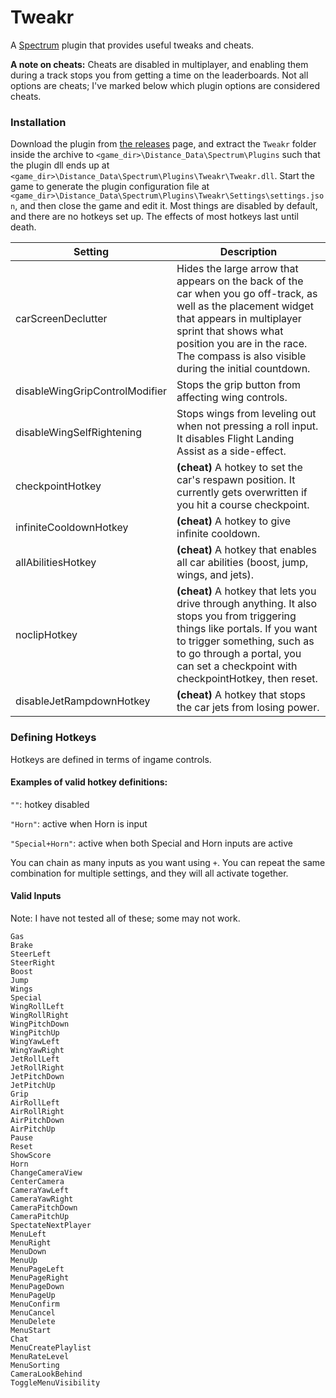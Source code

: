 # Tweakr

A [Spectrum](https://github.com/Ciastex/Spectrum) plugin that provides useful tweaks and cheats.

**A note on cheats:** Cheats are disabled in multiplayer, and enabling them during a track stops you from getting a time on the leaderboards. Not all options are cheats; I've marked below which plugin options are considered cheats.

### Installation

Download the plugin from [the releases](https://github.com/Seeker14491/Tweakr/releases) page, and extract the `Tweakr` folder inside the archive to `<game_dir>\Distance_Data\Spectrum\Plugins` such that the plugin dll ends up at `<game_dir>\Distance_Data\Spectrum\Plugins\Tweakr\Tweakr.dll`. Start the game to generate the plugin configuration file at `<game_dir>\Distance_Data\Spectrum\Plugins\Tweakr\Settings\settings.json`, and then close the game and edit it. Most things are disabled by default, and there are no hotkeys set up. The effects of most hotkeys last until death.

| Setting                        | Description                                                  |
| ------------------------------ | ------------------------------------------------------------ |
| carScreenDeclutter             | Hides the large arrow that appears on the back of the car when you go off-track, as well as the placement widget that appears in multiplayer sprint that shows what position you are in the race. The compass is also visible during the initial countdown. |
| disableWingGripControlModifier | Stops the grip button from affecting wing controls.          |
| disableWingSelfRightening | Stops wings from leveling out when not pressing a roll input. It disables Flight Landing Assist as a side-effect. |
| checkpointHotkey               | **(cheat)** A hotkey to set the car's respawn position. It currently gets overwritten if you hit a course checkpoint. |
| infiniteCooldownHotkey         | **(cheat)** A hotkey to give infinite cooldown.              |
| allAbilitiesHotkey             | **(cheat)** A hotkey that enables all car abilities (boost, jump, wings, and jets). |
| noclipHotkey                   | **(cheat)** A hotkey that lets you drive through anything. It also stops you from triggering things like portals. If you want to trigger something, such as to go through a portal, you can set a checkpoint with checkpointHotkey, then reset. |
| disableJetRampdownHotkey       | **(cheat)** A hotkey that stops the car jets from losing power. |

### Defining Hotkeys

Hotkeys are defined in terms of ingame controls.

#### Examples of valid hotkey definitions:

`""`: hotkey disabled

`"Horn"`: active when Horn is input

`"Special+Horn"`: active when both Special and Horn inputs are active

You can chain as many inputs as you want using `+`. You can repeat the same combination for multiple settings, and they will all activate together.

#### Valid Inputs

Note: I have not tested all of these; some may not work.

```
Gas
Brake
SteerLeft
SteerRight
Boost
Jump
Wings
Special
WingRollLeft
WingRollRight
WingPitchDown
WingPitchUp
WingYawLeft
WingYawRight
JetRollLeft
JetRollRight
JetPitchDown
JetPitchUp
Grip
AirRollLeft
AirRollRight
AirPitchDown
AirPitchUp
Pause
Reset
ShowScore
Horn
ChangeCameraView
CenterCamera
CameraYawLeft
CameraYawRight
CameraPitchDown
CameraPitchUp
SpectateNextPlayer
MenuLeft
MenuRight
MenuDown
MenuUp
MenuPageLeft
MenuPageRight
MenuPageDown
MenuPageUp
MenuConfirm
MenuCancel
MenuDelete
MenuStart
Chat
MenuCreatePlaylist
MenuRateLevel
MenuSorting
CameraLookBehind
ToggleMenuVisibility
```
